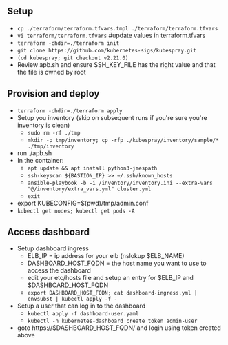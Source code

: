 
## Setup
- `cp ./terraform/terraform.tfvars.tmpl ./terraform/terraform.tfvars`
- `vi terraform/terraform.tfvars`   #update values in terraform.tfvars
- `terraform -chdir=./terraform init`
- `git clone https://github.com/kubernetes-sigs/kubespray.git`
- `(cd kubespray; git checkout v2.21.0)`
- Review apb.sh and ensure SSH_KEY_FILE has the right value and that the file is owned by root

## Provision and deploy
- `terraform -chdir=./terraform apply`
- Setup you inventory (skip on subsequent runs if you're sure you're inventory is clean)
  - `sudo rm -rf ./tmp`
  - `mkdir -p tmp/inventory; cp -rfp ./kubespray/inventory/sample/* ./tmp/inventory`
- run ./apb.sh
- In the container:
  - `apt update && apt install python3-jmespath`
  - `ssh-keyscan ${BASTION_IP} >> ~/.ssh/known_hosts`
  - `ansible-playbook -b -i /inventory/inventory.ini --extra-vars "@/inventory/extra_vars.yml" cluster.yml`
  - `exit`
- export KUBECONFIG=$(pwd)/tmp/admin.conf
- `kubectl get nodes; kubectl get pods -A`

## Access dashboard
  - Setup dashboard ingress
    - ELB_IP = ip address for your elb  (nslokup $ELB_NAME)
    - DASHBOARD_HOST_FQDN = the host name you want to use to access the dashboard
    - edit your etc/hosts file and setup an entry for $ELB_IP and $DASHBOARD_HOST_FQDN
    - `export DASHBOARD_HOST_FQDN; cat dashboard-ingress.yml | envsubst | kubectl apply -f -`
  - Setup a user that can log in to the dashboard
    - `kubectl apply -f dashboard-user.yaml`
    - `kubectl -n kubernetes-dashboard create token admin-user`
  - goto https://$DASHBOARD_HOST_FQDN/ and login using token created above
